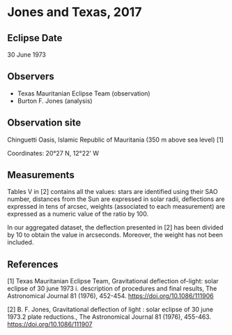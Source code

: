 # Jones and Texas, 2017 #

## Eclipse Date ##

30 June 1973

## Observers ##

* Texas Mauritanian Eclipse Team (observation)
* Burton F. Jones (analysis)

## Observation site ##

Chinguetti Oasis, Islamic Republic of Mauritania (350 m above sea level) [1]

Coordinates: 20°27 N, 12°22' W

## Measurements

Tables V in [2] contains all the values: stars are identified using their SAO number, distances from the Sun are expressed in solar radii, deflections are expressed in tens of arcsec, weights (associated to each measurement) are expressed as a numeric value of the ratio by 100.

In our aggregated dataset, the deflection presented in [2] has been divided by 10 to obtain the value in arcseconds. Moreover, the weight has not been included.

## References ##
[1] Texas Mauritanian Eclipse Team, Gravitational deflection of-light: solar eclipse of 30 june 1973 i.
description of procedures and final results, The Astronomical Journal 81 (1976), 452-454.
https://doi.org/10.1086/111906

[2] B. F. Jones, Gravitational deflection of light : solar eclipse of 30 june 1973.2 plate reductions., The
Astronomical Journal 81 (1976), 455-463.
https://doi.org/10.1086/111907
